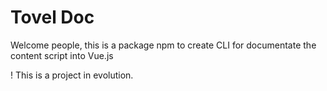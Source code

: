 # Tovel Doc

Welcome people, this is a package npm to create CLI for documentate the content script into Vue.js

! This is a project in evolution.
